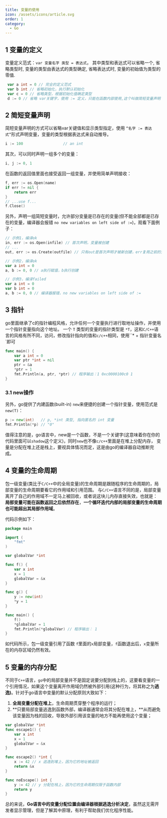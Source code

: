```yaml
---
title: 变量的使用
icon: /assets/icons/article.svg
order: 1
category:
  - Go
---
```


## 1 变量的定义

变量定义范式：`var 变量名字 类型 = 表达式`，
其中类型和表达式可以省略一个, 省略类型时, 变量的类型由表达式的类型确定, 省略表达式时, 变量的初始值为类型的零值.

```go
 var a int = 0 // 完全的定义范式
 var b int // 省略初始化，执行默认初始化
 var c = 0 // 省略类型，根据初始化值确定类型
 d := 0 // 省略 var关键字，使用 := 定义，只能在函数内部使用,这个叫做简短变量声明
```

## 2 简短变量声明

简短变量声明的方式可以省略var关键值和显示类型指定，使用 `“名字 := 表达式”`形式声明变量，变量的类型根据表达式来自动推导。

```go
i := 100                  // an int
```

其次，可以同时声明一组多个的变量：

```go
i, j := 0, 1
```

在函数的返回值里面也接受返回一组变量，并使用简单声明接收：

```go
f, err := os.Open(name)
if err != nil {
    return err
}
// ...use f...
f.Close()
```

另外，声明一组简短变量时，允许部分变量是已存在的变量(但不能全部都是已存在的变量，编译器会报错 `no new variables on left side of :=`)，观看下面例子：

```go
// 示例1，编译ok
in, err := os.Open(infile) // 首次声明，变量被创建
// ...
out, err := os.Create(outfile) // 只有out是首次声明才被新创建，err复用之前的变量

// 示例2，编译ok
var a int = 0
a, b := 0, 0 // a执行赋值，b执行创建

// 示例3，编译failed
var a int = 0
var b int = 0
a, b := 0, 0 // 编译器报错，no new variables on left side of :=
```

## 3 指针

go里面继承了c的指针编程风格，允许任何一个变量执行进行取地址操作，并使用一个指针变量指向这个地址。
一个 `T` 类型的变量的指针类型是 `*T`，这和`C/C++`语言的风格有所不同，访问，修改指针指向的值和`c/c++`相同，使用``* + 指针变量名`即可

```go
func main() {
	var a int = 0
	var ptr *int = nil
	ptr = &a
	*ptr = 1
	fmt.Println(a, ptr, *ptr) // 程序输出：1 0xc0000100c0 1
}
```

### 3.1 new操作

另外，go提供了内建函数(built-in) `new`来便捷的创建一个指针变量，使用范式是 `new(T)`：

```go
p := new(int)   // p, *int 类型, 指向匿名的 int 变量
fmt.Println(*p) // "0"
```

值得注意的是，go语言中，new是一个函数，不是一个关键字(这意味着你在你的代码里面可以`shadow`这个定义)，同时`new`也不像`c/c++`里面是在堆上分配内存， 变量是分配在堆上还是栈上，要视具体情况而定，这是由go的编译器自动推断完成。

## 4 变量的生命周期

包一级变量(类比于`C/C++`中的全局变量)的生命周期是跟随程序的生命周期的，局部变量的生命周期要看它的作用域和引用范围。
与`C/C++`语言不同的是，局部变量离开了自己的作用域不一定马上被回收，或者说这块儿内存直接失效，也就是：
**局部变量可能在函数返回之后依然存在**，**一个循环迭代内部的局部变量的生命周期也可能超出其局部作用域**。

代码示例如下：

```go
package main

import (
	"fmt"
)

var globalVar *int

func f() {
	var x int
	x = 1
	globalVar = &x
}

func g() {
    y := new(int)
    *y = 1
}

func main() {
	f()
	*globalVar = 1
	fmt.Println(*globalVar) // 程序输出： 1
}
```

如代码所示，包一级变量引用了函数 `f`里面的`x`局部变量，`f`函数退出后，`x`变量所在的内存区域仍然有效。

## 5 变量的内存分配

不同于`C++`语言，`go`中的局部变量并不是固定说要分配到栈上的，这要看变量的一个引用情况，如果这个变量离开作用域仍然被外部引用(这种行为，将其称之为**逃逸)**。针对于go语言中变量的默认分配原则大致如下：

1. **全局变量分配在堆上**，生命周期贯穿整个程序的运行；
2. **只要局部变量逃逸到函数外部，编译器通常会将其分配在堆上，**从而避免该变量因为栈的回收，导致外部引用该变量的地方不能再使用这个变量；

```go
var globalVar *int
func escape1() {
	var x int
	x = 1
	globalVar = &x
}

func escape2() *int {
    x := 42 // x 逃逸到堆上，因为它的地址被返回
    return &x
}

func noEscape() int {
    y := 42 // y 分配在栈上，因为它的生命周期仅限于函数内部
    return y
}
```

总的来说，**Go语言中的变量分配位置由编译器根据逃逸分析决定**，虽然这无需开发者显示管理，但是了解其中原理，有利于帮助我们优化程序性能。

